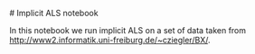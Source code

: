 # Implicit ALS notebook

In this notebook we run implicit ALS on a set of data taken from http://www2.informatik.uni-freiburg.de/~cziegler/BX/.
